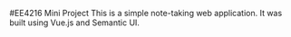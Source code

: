 #EE4216 Mini Project
This is a simple note-taking web application. It was built using Vue.js and Semantic UI.